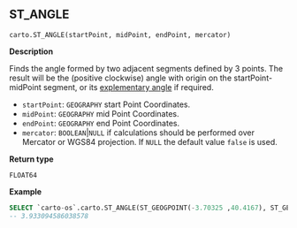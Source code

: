 ## ST_ANGLE

```sql:signature
carto.ST_ANGLE(startPoint, midPoint, endPoint, mercator)
```

**Description**

Finds the angle formed by two adjacent segments defined by 3 points. The result will be the (positive clockwise) angle with origin on the startPoint-midPoint segment, or its [explementary angle](http://www.amathsdictionaryforkids.com/qr/e/explementaryConjugateAngles.html) if required.

* `startPoint`: `GEOGRAPHY` start Point Coordinates.
* `midPoint`: `GEOGRAPHY` mid Point Coordinates.
* `endPoint`: `GEOGRAPHY` end Point Coordinates.
* `mercator`: `BOOLEAN`|`NULL` if calculations should be performed over Mercator or WGS84 projection. If `NULL` the default value `false` is used.

**Return type**

`FLOAT64`

**Example**

``` sql
SELECT `carto-os`.carto.ST_ANGLE(ST_GEOGPOINT(-3.70325 ,40.4167), ST_GEOGPOINT(-4.70325 ,10.4167), ST_GEOGPOINT(-5.70325 ,40.4167), false);
-- 3.933094586038578
```
